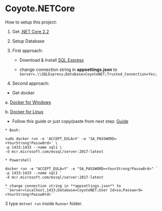 # Coyote.NETCore


How to setup this project:

1. Get [.NET Core 2.2](https://dotnet.microsoft.com/download/dotnet-core/2.2)

2. Setup Database

 1. First approach: 
    * Download & Install [SQL Express](https://www.microsoft.com/pl-pl/sql-server/sql-server-editions-express)

    * change connection string in **appsettings.json** to ``Server=.\\SQLExpress;Database=CoyoteNET;Trusted_Connection=Yes;``

    

  2. Second approach:
  
   * Get docker

   a. [Docker for Windows](https://docs.docker.com/docker-for-windows/install/)

   b. [Docker for Linux](https://docs.docker.com/install/linux/docker-ce/centos/)

   * Follow this guide or just copy/paste from next step: [Guide](https://docs.microsoft.com/en-us/sql/linux/quickstart-install-connect-docker?view=sql-server-2017)

	* Bash:

	sudo docker run -e 'ACCEPT_EULA=Y' -e 'SA_PASSWORD=<YourStrong!Passw0rd>' \
	-p 1433:1433 --name sql1 \
	-d mcr.microsoft.com/mssql/server:2017-latest

	* Powershell

	docker run -e "ACCEPT_EULA=Y" -e "SA_PASSWORD=<YourStrong!Passw0rd>" `
	-p 1433:1433 --name sql1 `
	-d mcr.microsoft.com/mssql/server:2017-latest

    * change connection string in **appsettings.json** to ``Server=localhost,1433;Database=CoyoteNET;User Id=sa;Password=<YourStrong!Passw0rd>``

3 type ``dotnet run`` inside ``Runner`` folder.
